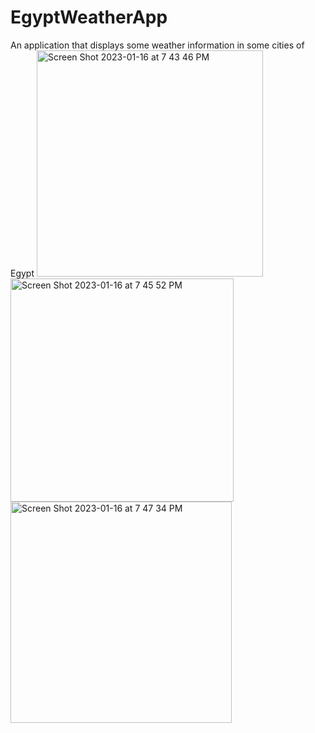 # EgyptWeatherApp
An application that displays some weather information in some cities of Egypt
<img width="362" alt="Screen Shot 2023-01-16 at 7 43 46 PM" src="https://user-images.githubusercontent.com/106865209/212749664-dccb90b6-18e0-4fa2-8d62-b7b4ba69fee5.png">
<img width="357" alt="Screen Shot 2023-01-16 at 7 45 52 PM" src="https://user-images.githubusercontent.com/106865209/212750013-702d472a-fa57-411e-9ca2-5c1f8ebd1377.png">
<img width="354" alt="Screen Shot 2023-01-16 at 7 47 34 PM" src="https://user-images.githubusercontent.com/106865209/212750492-d80ff2cc-091f-4abf-b9b5-3e745e49e8d5.png">
